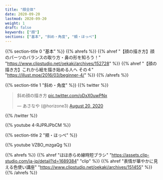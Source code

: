 ```yaml
---
title: "顔全体"
date: 2020-09-20
lastmod: 2020-09-20
weight: 1
draft: false
keywords: ["顔"]
sections: ["基本", "斜め・角度", "頬・ほっぺ"]
---
```


{{% section-title 0 "基本" %}}
{{% ahrefs %}}
{{% ahref "【顔の描き方】顔のパーツのバランスの取り方・鼻の形を知ろう！" "https://www.clipstudio.net/oekaki/archives/152728" %}}
{{% ahref "【顔の描き方】これから絵を描き始める人へ その４" "https://illust.moe/2016/03/beginner-4/" %}}
{{% /ahrefs %}}

{{% section-title 1 "斜め・角度" %}}
{{% twitter %}}

<!-- https://twitter.com/homenobi_bg/status/1307518741886857221 -->
<blockquote class="twitter-tweet"><p lang="ja" dir="ltr">斜め顔の描き方 <a href="https://t.co/oDxX0uwPNx">pic.twitter.com/oDxX0uwPNx</a></p>&mdash; あさなや (@horizone3) <a href="https://twitter.com/horizone3/status/1296430289779134475?ref_src=twsrc%5Etfw">August 20, 2020</a></blockquote>
{{% /twitter %}}

{{% youtube 4-RJPRJPbCM %}}

{{% section-title 2 "頬・ほっぺ" %}}

{{% youtube VZBO_mzgaQg %}}

{{% ahrefs %}}
{{% ahref "ほほ赤らめ線時短ブラシ" "https://assets.clip-studio.com/ja-jp/detail?id=1689384" "clip" %}}
{{% ahref "表情が華やかに見える色使い講座" "https://www.clipstudio.net/oekaki/archives/151455" %}}
{{% /ahrefs %}}
